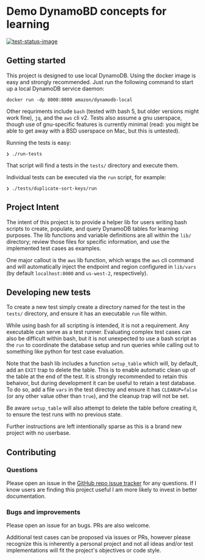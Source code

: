 # Demo DynamoBD concepts for learning

[![test-status-image]][test-status]

## Getting started

This project is designed to use local DynamoDB. Using the docker image is easy
and strongly recommended. Just run the following command to start up a local
DynamoDB service daemon:

```
docker run -dp 8000:8000 amazon/dynamodb-local
```

Other requriments include `bash` (tested with bash 5, but older versions might
work fine), `jq`, and the `aws` cli v2. Tests also assume a gnu userspace,
though use of gnu-specific features is currently minimal (read: you might be
able to get away with a BSD userspace on Mac, but this is untested).

Running the tests is easy:

```
❯ ./run-tests
```

That script will find a tests in the `tests/` directory and execute them.

Individual tests can be executed via the `run` script, for example:

```
❯ ./tests/duplicate-sort-keys/run
```


## Project Intent

The intent of this project is to provide a helper lib for users writing bash
scripts to create, populate, and query DynamoDB tables for learning purposes.
The lib functions and variable definitions are all within the `lib/` directory;
review those files for specific information, and use the implemented test cases
as examples.

One major callout is the `aws` lib function, which wraps the `aws`
cli command and will automatically inject the endpoint and region configured in
`lib/vars` (by default `localhost:8000` and `us-west-2`, respectively).


## Developing new tests

To create a new test simply create a directory named for the test in the
`tests/` directory, and ensure it has an executable `run` file within.

While using bash for all scripting is intended, it is not a requirement. Any
executable can serve as a test runner. Evaluating complex test cases can also
be difficult within bash, but it is not unexpected to use a bash script as the
`run` to coordinate the database setup and run queries while calling out to
something like python for test case evaluation.

Note that the bash lib includes a function `setup_table` which will, by
default, add an `EXIT` trap to delete the table. This is to enable automatic
clean up of the table at the end of the test. It is strongly recommended to
retain this behaivor, but during development it can be useful to retain a test
database. To do so, add a file `vars` in the test directoy and ensure it has
`CLEANUP=false` (or any other value other than `true`), and the cleanup trap
will not be set.

Be aware `setup_table` will also attempt to delete the table before creating
it, to ensure the test runs with no previous state.

Further instructions are left intentionally sparse as this is a brand new
project with no userbase.


## Contributing

### Questions

Please open an issue in the [GitHub repo issue
tracker](https://github.com/jkeifer/dynamodb-learning-tests/issues) for any
questions. If I know users are finding this project useful I am more likely to
invest in better documentation.

### Bugs and improvements

Please open an issue for an bugs. PRs are also welcome.

Additional test cases can be proposed via issues or PRs, however please
recognize this is inherently a personal project and not all ideas and/or test
implementations will fit the project's objectives or code style.


[test-status-image]: https://github.com/jkeifer/dynamodb-learning-tests/actions/workflows/run-tests.yml/badge.svg
[test-status]: https://github.com/jkeifer/dynamodb-learning-tests/actions/workflows/run-tests.yml

